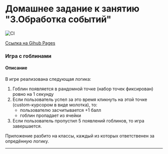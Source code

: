 # Домашнее задание к занятию "3.Обработка событий"

![CI](https://github.com//NadinDesyatova/ahj-events/actions/workflows/web.yml/badge.svg)

[Ссылка на Gihub Pages](https://nadindesyatova.github.io/ahj-events/)

### Игра с гоблинами

#### Описание

В игре реализована следующая логика:
1. Гоблин появляется в рандомной точке (набор точек фиксирован) ровно на 1 секунду
2. Если пользователь успел за это время кликнуть на этой точке (custom-курсором в виде молотка), то:
    * пользователю засчитывается +1 балл
    * гоблин пропадает из ячейки
3. Если пользователь пропустил 5 появлений гоблинов, то игра завершается.

Приложение разбито на классы, каждый из которых ответственен за опредённую логику.

---
